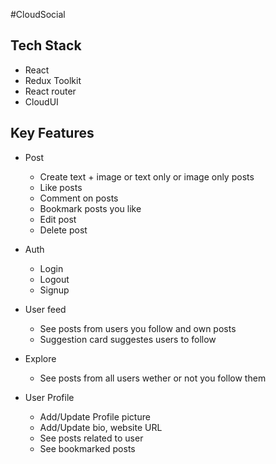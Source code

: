 #CloudSocial

## **Tech Stack**

- React
- Redux Toolkit
- React router
- CloudUI

## **Key Features**

- Post

  - Create text + image or text only or image only posts
  - Like posts
  - Comment on posts
  - Bookmark posts you like
  - Edit post
  - Delete post

- Auth

  - Login
  - Logout
  - Signup

- User feed

  - See posts from users you follow and own posts
  - Suggestion card suggestes users to follow

- Explore

  - See posts from all users wether or not you follow them

- User Profile
  - Add/Update Profile picture
  - Add/Update bio, website URL
  - See posts related to user
  - See bookmarked posts
